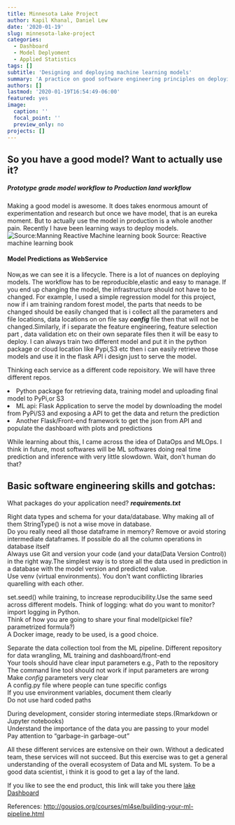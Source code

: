```yaml
---
title: Minnesota Lake Project
author: Kapil Khanal, Daniel Lew
date: '2020-01-19'
slug: minnesota-lake-project
categories:
  - Dashboard
  - Model Deplyoment
  - Applied Statistics
tags: []
subtitle: 'Designing and deploying machine learning models'
summary: 'A practice on good software engineering principles on deploying ml model as RestAPI'
authors: []
lastmod: '2020-01-19T16:54:49-06:00'
featured: yes
image:
  caption: ''
  focal_point: ''
  preview_only: no
projects: []
---
```

## So you have a good model? Want to actually use it?
##### Prototype grade model workflow to Production land workflow

Making a good model is awesome. It does takes enormous amount of experimentation and research but once we have model, that is an eureka moment. But to actually use the model in production is a whole another pain. Recently I have been learning ways to deploy models.  
![Source:Manning Reactive Machine learning book](/post/2020-01-19-minnesota-lake-project_files/mlsystem.jpg)
Source: Reactive machine learning book
#### Model Predictions as WebService
Now,as we can see it is a lifecycle. There is a lot of nuances on deploying models. The workflow has to be reproducible,elastic and easy to manage. If you end up changing the model, the infrastructure should not have to be changed. For example, I used a simple regression model for this project, now if i am training random forest model, the parts that needs to be changed should be easily changed that is i collect all the parameters and file locations, data locations on on file say ***config*** file then that will not be changed.Similarly, if i separate the feature engineering, feature selection part , data validation etc on their own separate files then it will be easy to deploy. I can always train two different model and put it in the python package or cloud location like Pypi,S3 etc then i can easily retrieve those models and use it in the flask API i design just to serve the model.

Thinking each service as a different code repoisitory. We will have three different repos. 
<li>Python package for retrieving data, training model and uploading final model to PyPi,or S3</li>
<li>ML api: Flask Application to serve the model by downloading the model from PyPi/S3 and exposing a API to get the data and return the prediction</li>
<li>Another Flask/Front-end framework to get the json from API and populate the dashboard with plots and predictions</li>

While learning about this, I came across the idea of DataOps and MLOps. I think in future, most softwares will be ML softwares doing real time prediction and inference with very little slowdown. Wait, don't human do that? 
## Basic software engineering skills and gotchas:
What packages do your application need? ***requirements.txt***

Right data types and schema for your data/database. Why making all of them StringType() is not a wise move in database.<br>
Do you really need all those dataframe in memory?  Remove or avoid storing intermediate dataframes. If possible do all the column operations in database itself <br>
Always use Git and version your code (and your data(Data Version Control)) in the right way.The simplest way is to store all the data used in prediction in a database with the model version and predicted value. <br>
Use venv (virtual environments). You don't want conflicting libraries quarelling with each other.<br>

set.seed() while training, to increase reproducibility.Use the same seed across different models.
Think of logging: what do you want to monitor? import logging in Python. <br>
Think of how you are going to share your final model(pickel file? parametrized formula?) <br>
A Docker image, ready to be used, is a good choice. <br>

Separate the data collection tool from the ML pipeline. Different repository for data wrangling, ML training and dashboard/front-end
<br>
Your tools should have clear input parameters 
e.g., Path to the repository <br>
The command line tool should not work if input parameters are wrong <br>
Make *config* parameters very clear <br>
A config.py file where people can tune specific configs <br>
If you use environment variables, document them clearly <br>
Do not use hard coded paths <br>

During development, consider storing intermediate steps.(Rmarkdown or Jupyter notebooks) <br>
Understand the importance of the data you are passing to your model <br>
Pay attention to “garbage-in garbage-out” <br>


All these different services are extensive on their own. Without a dedicated team, these services will not succeed. But this exercise was to get a general understanding of the overall ecosystem of Data and ML system. To be a good data scientist, i think it is good to get a lay of the land.



If you like to see the end product, this link will take you there <a href = "http://lakedashboard.team/">lake Dashboard</a>

References:
http://gousios.org/courses/ml4se/building-your-ml-pipeline.html







